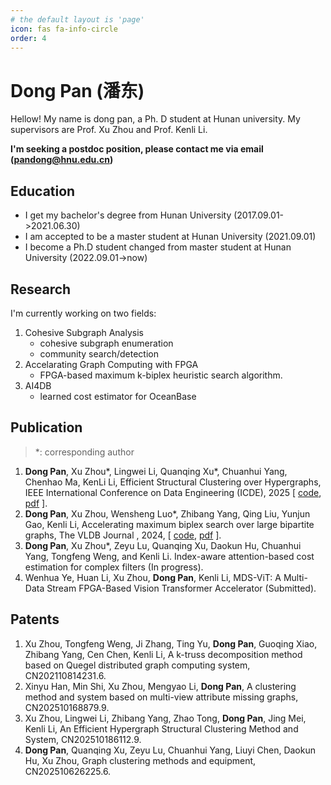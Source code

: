 ```yaml
---
# the default layout is 'page'
icon: fas fa-info-circle
order: 4
---
```


# Dong Pan (潘东)
Hellow! My name is dong pan, a Ph. D student at Hunan university.
My supervisors are Prof. Xu Zhou and Prof. Kenli Li.

**I'm seeking a postdoc position, please contact me via email \(pandong@hnu.edu.cn\)**

## Education
- I get my bachelor's degree from Hunan University (2017.09.01->2021.06.30)
- I am accepted to be a master student at Hunan University (2021.09.01)
- I become a Ph.D student changed from master student at Hunan University (2022.09.01->now)

## Research
I'm currently working on two fields:
1. Cohesive Subgraph Analysis
   - cohesive subgraph enumeration
   - community search/detection
2. Accelarating Graph Computing with FPGA
   - FPGA-based maximum k-biplex heuristic search algorithm.
3. AI4DB
   - learned cost estimator for OceanBase

## Publication
> \*: corresponding author
1. **Dong Pan**, Xu Zhou\*, Lingwei Li, Quanqing Xu\*, Chuanhui Yang, Chenhao Ma, KenLi Li, Efficient Structural Clustering over Hypergraphs, IEEE International Conference on Data Engineering \(ICDE\), 2025 \[ [code](https://github.com/pardon-hnu/Hyper-SCAN), [pdf](https://www.computer.org/csdl/proceedings-article/icde/2025/360300d480/26FZBLZdp1m) \].
2. **Dong Pan**, Xu Zhou, Wensheng Luo\*, Zhibang Yang, Qing Liu, Yunjun Gao, Kenli Li, Accelerating maximum biplex search over large bipartite graphs, The VLDB Journal , 2024, \[ [code](https://github.com/pardon-hnu/Maximum-Biplex-Search), [pdf](https://link.springer.com/article/10.1007/s00778-024-00882-9) \].
3. **Dong Pan**, Xu Zhou\*, Zeyu Lu, Quanqing Xu, Daokun Hu, Chuanhui Yang, Tongfeng Weng, and Kenli Li. Index-aware attention-based cost estimation for complex filters (In progress).
4. Wenhua Ye, Huan Li, Xu Zhou, **Dong Pan**, Kenli Li, MDS-ViT: A Multi-Data Stream FPGA-Based Vision Transformer Accelerator (Submitted).

## Patents
1. Xu Zhou, Tongfeng Weng, Ji Zhang, Ting Yu, **Dong Pan**, Guoqing Xiao, Zhibang Yang, Cen Chen, Kenli Li, A k-truss decomposition method based on Quegel distributed graph computing system, CN202110814231.6.
2. Xinyu Han, Min Shi, Xu Zhou, Mengyao Li, **Dong Pan**, A clustering method and system based on multi-view attribute missing graphs,  CN202510168879.9.
3. Xu Zhou, Lingwei Li, Zhibang Yang, Zhao Tong, **Dong Pan**, Jing Mei, Kenli Li, An Efficient Hypergraph Structural Clustering Method and System, CN202510186112.9.
4. **Dong Pan**, Quanqing Xu, Zeyu Lu, Chuanhui Yang, Liuyi Chen, Daokun Hu, Xu Zhou, Graph clustering methods and equipment,  CN202510626225.6.

